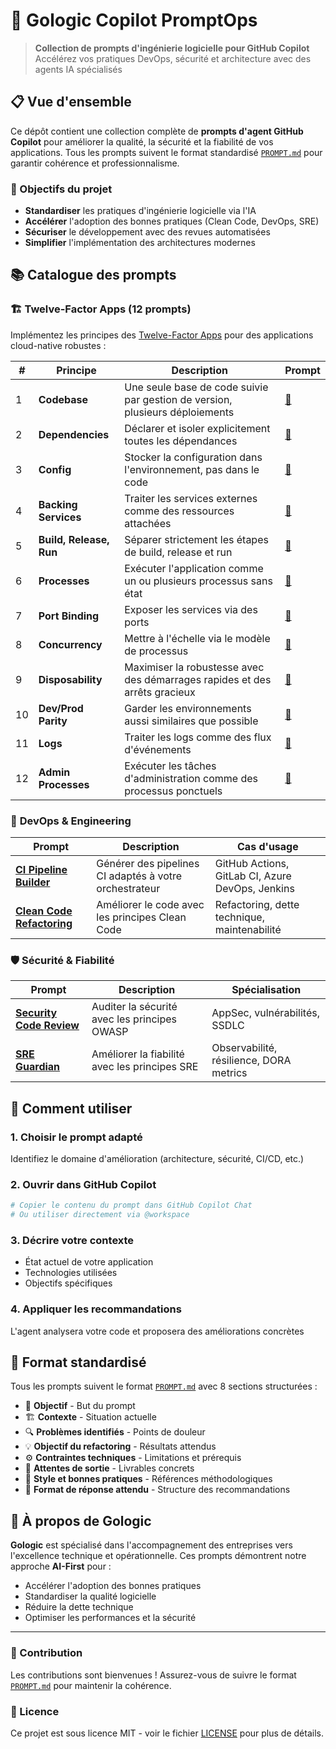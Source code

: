 # 🚀 Gologic Copilot PromptOps

> **Collection de prompts d'ingénierie logicielle pour GitHub Copilot**  
> Accélérez vos pratiques DevOps, sécurité et architecture avec des agents IA spécialisés

## 📋 Vue d'ensemble

Ce dépôt contient une collection complète de **prompts d'agent GitHub Copilot** pour améliorer la qualité, la sécurité et la fiabilité de vos applications. Tous les prompts suivent le format standardisé [`PROMPT.md`](PROMPT.md) pour garantir cohérence et professionnalisme.

### 🎯 Objectifs du projet

- **Standardiser** les pratiques d'ingénierie logicielle via l'IA
- **Accélérer** l'adoption des bonnes pratiques (Clean Code, DevOps, SRE)
- **Sécuriser** le développement avec des revues automatisées
- **Simplifier** l'implémentation des architectures modernes

## 📚 Catalogue des prompts

### 🏗️ **Twelve-Factor Apps** (12 prompts)
Implémentez les principes des [Twelve-Factor Apps](https://12factor.net/fr/) pour des applications cloud-native robustes :

| # | Principe | Description | Prompt |
|---|----------|-------------|--------|
| 1 | **Codebase** | Une seule base de code suivie par gestion de version, plusieurs déploiements | [🔗](/.github/prompts/twelve-factor-01.prompt.md) |
| 2 | **Dependencies** | Déclarer et isoler explicitement toutes les dépendances | [🔗](/.github/prompts/twelve-factor-02.prompt.md) |
| 3 | **Config** | Stocker la configuration dans l'environnement, pas dans le code | [🔗](/.github/prompts/twelve-factor-03.prompt.md) |
| 4 | **Backing Services** | Traiter les services externes comme des ressources attachées | [🔗](/.github/prompts/twelve-factor-04.prompt.md) |
| 5 | **Build, Release, Run** | Séparer strictement les étapes de build, release et run | [🔗](/.github/prompts/twelve-factor-05.prompt.md) |
| 6 | **Processes** | Exécuter l'application comme un ou plusieurs processus sans état | [🔗](/.github/prompts/twelve-factor-06.prompt.md) |
| 7 | **Port Binding** | Exposer les services via des ports | [🔗](/.github/prompts/twelve-factor-07.prompt.md) |
| 8 | **Concurrency** | Mettre à l'échelle via le modèle de processus | [🔗](/.github/prompts/twelve-factor-08.prompt.md) |
| 9 | **Disposability** | Maximiser la robustesse avec des démarrages rapides et des arrêts gracieux | [🔗](/.github/prompts/twelve-factor-09.prompt.md) |
| 10 | **Dev/Prod Parity** | Garder les environnements aussi similaires que possible | [🔗](/.github/prompts/twelve-factor-10.prompt.md) |
| 11 | **Logs** | Traiter les logs comme des flux d'événements | [🔗](/.github/prompts/twelve-factor-11.prompt.md) |
| 12 | **Admin Processes** | Exécuter les tâches d'administration comme des processus ponctuels | [🔗](/.github/prompts/twelve-factor-12.prompt.md) |

### 🔧 **DevOps & Engineering**

| Prompt | Description | Cas d'usage |
|--------|-------------|-------------|
| [**CI Pipeline Builder**](/.github/prompts/ci-pipeline-builder.prompt.md) | Générer des pipelines CI adaptés à votre orchestrateur | GitHub Actions, GitLab CI, Azure DevOps, Jenkins |
| [**Clean Code Refactoring**](/.github/prompts/refactor-clean-code.prompt.md) | Améliorer le code avec les principes Clean Code | Refactoring, dette technique, maintenabilité |

### 🛡️ **Sécurité & Fiabilité**

| Prompt | Description | Spécialisation |
|--------|-------------|----------------|
| [**Security Code Review**](/.github/prompts/security-code-review.prompt.md) | Auditer la sécurité avec les principes OWASP | AppSec, vulnérabilités, SSDLC |
| [**SRE Guardian**](/.github/prompts/sre-guardian.prompt.md) | Améliorer la fiabilité avec les principes SRE | Observabilité, résilience, DORA metrics |

## 🚀 Comment utiliser

### 1. **Choisir le prompt adapté**
Identifiez le domaine d'amélioration (architecture, sécurité, CI/CD, etc.)

### 2. **Ouvrir dans GitHub Copilot**
```bash
# Copier le contenu du prompt dans GitHub Copilot Chat
# Ou utiliser directement via @workspace
```

### 3. **Décrire votre contexte**
- État actuel de votre application
- Technologies utilisées  
- Objectifs spécifiques

### 4. **Appliquer les recommandations**
L'agent analysera votre code et proposera des améliorations concrètes

## 📖 Format standardisé

Tous les prompts suivent le format [`PROMPT.md`](PROMPT.md) avec 8 sections structurées :

- 🎯 **Objectif** - But du prompt
- 🏗️ **Contexte** - Situation actuelle
- 🔍 **Problèmes identifiés** - Points de douleur
- 💡 **Objectif du refactoring** - Résultats attendus
- ⚙️ **Contraintes techniques** - Limitations et prérequis
- 📐 **Attentes de sortie** - Livrables concrets
- 🧠 **Style et bonnes pratiques** - Références méthodologiques
- 🚀 **Format de réponse attendu** - Structure des recommandations

## 🏢 À propos de Gologic

**Gologic** est spécialisé dans l'accompagnement des entreprises vers l'excellence technique et opérationnelle. Ces prompts démontrent notre approche **AI-First** pour :

- Accélérer l'adoption des bonnes pratiques
- Standardiser la qualité logicielle
- Réduire la dette technique
- Optimiser les performances et la sécurité

---

### 🤝 Contribution

Les contributions sont bienvenues ! Assurez-vous de suivre le format [`PROMPT.md`](PROMPT.md) pour maintenir la cohérence.

### 📄 Licence

Ce projet est sous licence MIT - voir le fichier [LICENSE](LICENSE) pour plus de détails.